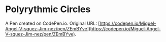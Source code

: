 # Polyrythmic Circles

A Pen created on CodePen.io. Original URL: [https://codepen.io/Miguel-Angel-V-squez-Jim-nez/pen/ZEmBYve](https://codepen.io/Miguel-Angel-V-squez-Jim-nez/pen/ZEmBYve).

